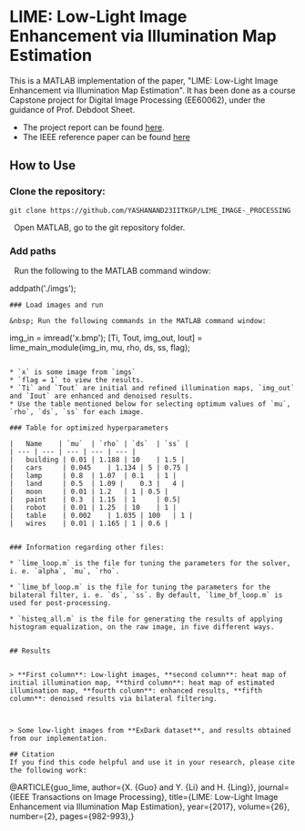 # LIME: Low-Light Image Enhancement via Illumination Map Estimation

This is a MATLAB implementation of the paper, "LIME: Low-Light Image Enhancement via Illumination Map Estimation". It has been done as a course Capstone project for Digital Image Processing (EE60062), under the guidance of Prof. Debdoot Sheet.

* The project report can be found [here](https://drive.google.com/file/d/1RZk386iDRkE_KJBXhzf-fqDofLo6PBYf/view?usp=drive_link).
* The IEEE reference paper can be found [here](https://ieeexplore.ieee.org/document/7782813)

## How to Use 
### Clone the repository:
```
git clone https://github.com/YASHANAND23IITKGP/LIME_IMAGE-_PROCESSING
```

&nbsp; Open MATLAB, go to the git repository folder.

### Add paths
&nbsp; Run the following to the MATLAB command window:

addpath('./imgs');
```
### Load images and run

&nbsp; Run the following commands in the MATLAB command window:
```
img_in = imread('x.bmp'); 
[Ti, Tout, img_out, Iout] = lime_main_module(img_in, mu, rho, ds, ss, flag); 
```

* `x` is some image from `imgs`
* `flag = 1` to view the results. 
* `Ti` and `Tout` are initial and refined illumination maps, `img_out` and `Iout` are enhanced and denoised results.
* Use the table mentioned below for selecting optimum values of `mu`, `rho`, `ds`, `ss` for each image.

### Table for optimized hyperparameters

|	Name	| `mu`	| `rho`	| `ds`	| `ss` | 
| --- | --- | --- | --- | --- |
|	building | 0.01	| 1.188	| 10	| 1.5 |
|	cars	 | 0.045	| 1.134	| 5	| 0.75 |
|	lamp	 | 0.8	| 1.07	| 0.1	| 1 |
|	land	 | 0.5	| 1.09 |	0.3 |	4 |
|	moon	 | 0.01	| 1.2	| 1	| 0.5 |
|	paint	 | 0.3	| 1.15	| 1 	| 0.5|
|	robot	 | 0.01	| 1.25	| 10	| 1 |
|	table	 | 0.002	| 1.035	| 100	| 1 |
|	wires	 | 0.01	| 1.165	| 1	| 0.6 |


### Information regarding other files: 

* `lime_loop.m` is the file for tuning the parameters for the solver, i. e. `alpha`, `mu`, `rho`.

* `lime_bf_loop.m` is the file for tuning the parameters for the bilateral filter, i. e. `ds`, `ss`. By default, `lime_bf_loop.m` is used for post-processing.

* `histeq_all.m` is the file for generating the results of applying histogram equalization, on the raw image, in five different ways.


## Results


> **First column**: Low-light images, **second column**: heat map of initial illumination map, **third column**: heat map of estimated illumination map, **fourth column**: enhanced results, **fifth column**: denoised results via bilateral filtering. 



> Some low-light images from **ExDark dataset**, and results obtained from our implementation.

## Citation
If you find this code helpful and use it in your research, please cite the following work:
```
@ARTICLE{guo_lime,
  author={X. {Guo} and Y. {Li} and H. {Ling}},
  journal={IEEE Transactions on Image Processing}, 
  title={LIME: Low-Light Image Enhancement via Illumination Map Estimation}, 
  year={2017},
  volume={26},
  number={2},
  pages={982-993},}
```
